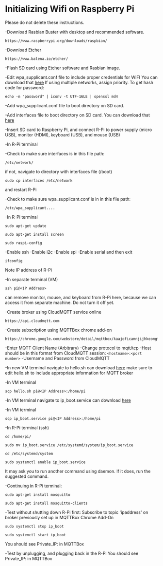 # Initializing Wifi on Raspberry Pi

Please do not delete these instructions.

-Download Rasbian Buster with desktop and recommended software.
  ```
  https://www.raspberrypi.org/downloads/raspbian/
  ```
-Download Etcher
  ```
  https://www.balena.io/etcher/
  ```
-Flash SD card using Etcher software and Rasbian image.

-Edit wpa_supplicant.conf file to include proper credentials for WIFI 
    You can download that [here](https://github.com/NoelleTemple/noelle_digital_controls/blob/master/Initializing_Wifi/wpa_supplicant.conf)
    If using multiple networks, assign priority.
    To get hash code for password:
  ```
  echo -n "password" | iconv -t UTF-16LE | openssl md4
  ```
-Add wpa_supplicant.conf file to boot directory on SD card.

-Add interfaces file to boot directory on SD card.
   You can download that [here](https://github.com/NoelleTemple/noelle_digital_controls/blob/master/Initializing_Wifi/interfaces)

-Insert SD card to Raspberry Pi, and connect R-Pi to power supply (micro USB), monitor (HDMI), keyboard (USB), and mouse (USB)
 
-In R-Pi terminal


-Check to make sure interfaces is in this file path:
```
/etc/network/
```
   if not, navigate to directory with interfaces file (/boot) 
  ```
  sudo cp interfaces /etc/network
  ```
   and restart R-Pi
  
-Check to make sure wpa_supplicant.conf is in in this file path:
```
/etc/wpa_supplicant....
```
-In R-Pi terminal
```
sudo apt-get update
```
```
sudo apt-get install screen
```

```
sudo raspi-config
```
   -Enable ssh
   -Enable i2c
   -Enable spi
   -Enable serial
   and then exit
  
```
ifconfig
```
   Note IP address of R-Pi

-In separate terminal (VM)
```
ssh pi@<IP Address>
```
   can remove monitor, mouse, and keyboard from R-Pi here, because we can access it from separate machine.  Do not turn it off yet.

-Create broker using CloudMQTT service online
```
https://api.cloudmqtt.com
```

-Create subscription using MQTTBox chrome add-on
```
https://chrome.google.com/webstore/detail/mqttbox/kaajoficamnjijhkeomgfljpicifbkaf
```
   -Enter MQTT Client Name (Arbitrary)
   -Change protocol to mqtt/tcp
   -Host should be in this format from CloudMQTT session:
    ```
    <hostname>:<port number>
    ```
   -Username and Password from CloudMQTT

-In new VM terminal
    navigate to hello.sh
    can download [here](https://github.com/NoelleTemple/noelle_digital_controls/blob/master/Initializing_Wifi/hello.sh)
    make sure to edit hello.sh to include appropriate information for MQTT broker

-In VM terminal
  ```
  scp hello.sh pi@<IP Address>:/home/pi
  ```

-In VM terminal 
    navigate to ip_boot.service
    can download [here](https://github.com/NoelleTemple/noelle_digital_controls/blob/master/Initializing_Wifi/ip_boot.service)

-In VM terminal 
  ```
  scp ip_boot.service pi@<IP Address>:/home/pi
  ```
  
-In R-Pi terminal (ssh)
  ```
  cd /home/pi/
  ```
  ```
  sudo mv ip_boot.service /etc/systemd/system/ip_boot.service
  ```
  ```
  cd /etc/systemd/system
  ```
  ```
  sudo systemctl enable ip_boot.service
  ```
   It may ask you to run another command using daemon.  If it does, run the suggested command.

-Continuing in R-Pi terminal:
  ```
  sudo apt-get install mosquitto
  ```
  ```
  sudo apt-get install mosquitto-clients
  ```
  
-Test without shutting down R-Pi first:
    Subscribe to topic 'ipaddress' on broker previously set up in MQTTBox Chrome Add-On
```
sudo systemctl stop ip_boot
```
```
sudo systemctl start ip_boot
```
   You should see Private_IP:<IP Address> in MQTTBox

-Test by unplugging, and plugging back in the R-Pi
   You should see Private_IP:<IP Address> in MQTTBox
